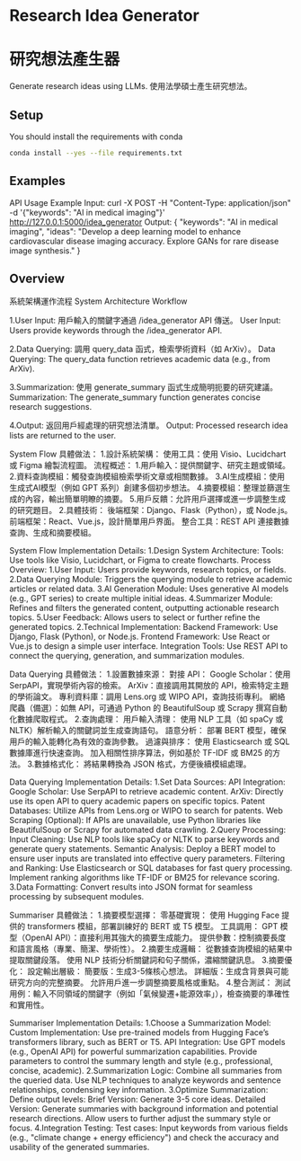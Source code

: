 # Research Idea Generator 
# 研究想法產生器

Generate research ideas using LLMs.
使用法學碩士產生研究想法。

## Setup

You should install the requirements with conda
```sh
conda install --yes --file requirements.txt
```


## Examples
API Usage Example
Input:
curl -X POST -H "Content-Type: application/json" -d '{"keywords": "AI in medical imaging"}' http://127.0.0.1:5000/idea_generator
Output:
{
    "keywords": "AI in medical imaging",
    "ideas": "Develop a deep learning model to enhance cardiovascular disease imaging accuracy. Explore GANs for rare disease image synthesis."
}


## Overview
系統架構運作流程
System Architecture Workflow

1.User Input: 用戶輸入的關鍵字通過 /idea_generator API 傳送。
User Input: Users provide keywords through the /idea_generator API.

2.Data Querying: 調用 query_data 函式，檢索學術資料（如 ArXiv）。
Data Querying: The query_data function retrieves academic data (e.g., from ArXiv).

3.Summarization: 使用 generate_summary 函式生成簡明扼要的研究建議。
Summarization: The generate_summary function generates concise research suggestions.

4.Output: 返回用戶經處理的研究想法清單。
Output: Processed research idea lists are returned to the user.



System Flow
具體做法：
1.設計系統架構：
    使用工具：使用 Visio、Lucidchart 或 Figma 繪製流程圖。
    流程概述：
    1.用戶輸入：提供關鍵字、研究主題或領域。
    2.資料查詢模組：觸發查詢模組檢索學術文章或相關數據。
    3.AI生成模組：使用生成式AI模型（例如 GPT 系列）創建多個初步想法。
    4.摘要模組：整理並篩選生成的內容，輸出簡單明瞭的摘要。
    5.用戶反饋：允許用戶選擇或進一步調整生成的研究題目。
2.具體技術：
    後端框架：Django、Flask（Python），或 Node.js。
    前端框架：React、Vue.js，設計簡單用戶界面。
    整合工具：REST API 連接數據查詢、生成和摘要模組。

System Flow
Implementation Details:
1.Design System Architecture:
    Tools: Use tools like Visio, Lucidchart, or Figma to create flowcharts.
    Process Overview:
    1.User Input: Users provide keywords, research topics, or fields.
    2.Data Querying Module: Triggers the querying module to retrieve academic articles or related data.
    3.AI Generation Module: Uses generative AI models (e.g., GPT series) to create multiple initial ideas.
    4.Summarizer Module: Refines and filters the generated content, outputting actionable research topics.
    5.User Feedback: Allows users to select or further refine the generated topics.
2.Technical Implementation:
    Backend Framework: Use Django, Flask (Python), or Node.js.
    Frontend Framework: Use React or Vue.js to design a simple user interface.
    Integration Tools: Use REST API to connect the querying, generation, and summarization modules.

Data Querying
具體做法：
1.設置數據來源：
    對接 API：
        Google Scholar：使用 SerpAPI，實現學術內容的檢索。
        ArXiv：直接調用其開放的 API，檢索特定主題的學術論文。
        專利資料庫：調用 Lens.org 或 WIPO API，查詢技術專利。
    網絡爬蟲（備選）：如無 API，可通過 Python 的 BeautifulSoup 或 Scrapy 撰寫自動化數據爬取程式。
2.查詢處理：
    用戶輸入清理：
        使用 NLP 工具（如 spaCy 或 NLTK）解析輸入的關鍵詞並生成查詢語句。
    語意分析：
        部署 BERT 模型，確保用戶的輸入能轉化為有效的查詢參數。
    過濾與排序：
        使用 Elasticsearch 或 SQL 數據庫進行快速查詢。
        加入相關性排序算法，例如基於 TF-IDF 或 BM25 的方法。
3.數據格式化：
    將結果轉換為 JSON 格式，方便後續模組處理。

Data Querying
Implementation Details:
1.Set Data Sources:
    API Integration:
        Google Scholar: Use SerpAPI to retrieve academic content.
        ArXiv: Directly use its open API to query academic papers on specific topics.
        Patent Databases: Utilize APIs from Lens.org or WIPO to search for patents.
    Web Scraping (Optional): If APIs are unavailable, use Python libraries like BeautifulSoup or Scrapy for automated data crawling.
2.Query Processing:
    Input Cleaning:
        Use NLP tools like spaCy or NLTK to parse keywords and generate query statements.
    Semantic Analysis:
        Deploy a BERT model to ensure user inputs are translated into effective query parameters.
    Filtering and Ranking:
        Use Elasticsearch or SQL databases for fast query processing.
        Implement ranking algorithms like TF-IDF or BM25 for relevance scoring.
3.Data Formatting:
    Convert results into JSON format for seamless processing by subsequent modules.

Summariser
具體做法：
1.摘要模型選擇：
    零基礎實現：
        使用 Hugging Face 提供的 transformers 模組，部署訓練好的 BERT 或 T5 模型。
    工具調用：
        GPT 模型（OpenAI API）：直接利用其強大的摘要生成能力。
        提供參數：控制摘要長度和語言風格（專業、簡潔、學術性）。
2.摘要生成邏輯：
    從數據查詢模組的結果中提取關鍵段落。
    使用 NLP 技術分析關鍵詞和句子關係，濃縮關鍵訊息。
3.摘要優化：
    設定輸出層級：
        簡要版：生成3-5條核心想法。
        詳細版：生成含背景與可能研究方向的完整摘要。
    允許用戶進一步調整摘要風格或重點。
4.整合測試：
    測試用例：輸入不同領域的關鍵字（例如「氣候變遷+能源效率」），檢查摘要的準確性和實用性。

Summariser
Implementation Details:
1.Choose a Summarization Model:
    Custom Implementation:
        Use pre-trained models from Hugging Face’s transformers library, such as BERT or T5.
    API Integration:
        Use GPT models (e.g., OpenAI API) for powerful summarization capabilities.
        Provide parameters to control the summary length and style (e.g., professional, concise, academic).
2.Summarization Logic:
    Combine all summaries from the queried data.
    Use NLP techniques to analyze keywords and sentence relationships, condensing key information.
3.Optimize Summarization:
    Define output levels:
        Brief Version: Generate 3-5 core ideas.
        Detailed Version: Generate summaries with background information and potential research directions.
    Allow users to further adjust the summary style or focus.
4.Integration Testing:
    Test cases: Input keywords from various fields (e.g., "climate change + energy efficiency") and check the accuracy and usability of the generated summaries.
